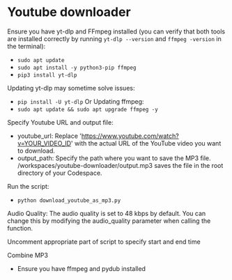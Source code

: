 # Youtube downloader

Ensure you have yt-dlp and FFmpeg installed (you can verify that both tools are installed correctly by running `yt-dlp --version` and `ffmpeg -version` in the terminal):
- `sudo apt update`
- `sudo apt install -y python3-pip ffmpeg`
- `pip3 install yt-dlp`

Updating yt-dlp may sometime solve issues:
- `pip install -U yt-dlp`
Or Updating ffmpeg:
- `sudo apt update && sudo apt upgrade ffmpeg -y`


Specify Youtube URL and output file:
- youtube_url: Replace 'https://www.youtube.com/watch?v=YOUR_VIDEO_ID' with the actual URL of the YouTube video you want to download.
- output_path: Specify the path where you want to save the MP3 file. /workspaces/youtube-downloader/output.mp3 saves the file in the root directory of your Codespace.


Run the script:
- `python download_youtube_as_mp3.py`



Audio Quality: The audio quality is set to 48 kbps by default. You can change this by modifying the audio_quality parameter when calling the function.


Uncomment appropriate part of script to specify start and end time

Combine MP3
- Ensure you have ffmpeg and pydub installed